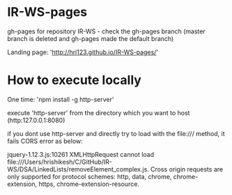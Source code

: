 # IR-WS-pages
gh-pages for repository IR-WS - check the gh-pages branch (master branch is deleted and gh-pages made the default branch)

Landing page: 'http://hri123.github.io/IR-WS-pages/'

# How to execute locally

One time: 'npm install -g http-server'

execute 'http-server' from the directory which you want to host (http:127.0.0.1:8080)

if you dont use http-server and directly try to load with the file:/// method, it fails CORS error as below:

jquery-1.12.3.js:10261 XMLHttpRequest cannot load file:///Users/hrishikesh/C/GitHub/IR-WS/DSA/LinkedLists/removeElement_complex.js. Cross origin requests are only supported for protocol schemes: http, data, chrome, chrome-extension, https, chrome-extension-resource.
